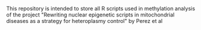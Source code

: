 This repository is intended to store all R scripts used in methylation analysis of the project "Rewriting nuclear epigenetic scripts in mitochondrial diseases as a strategy for heteroplasmy control" by Perez et al
